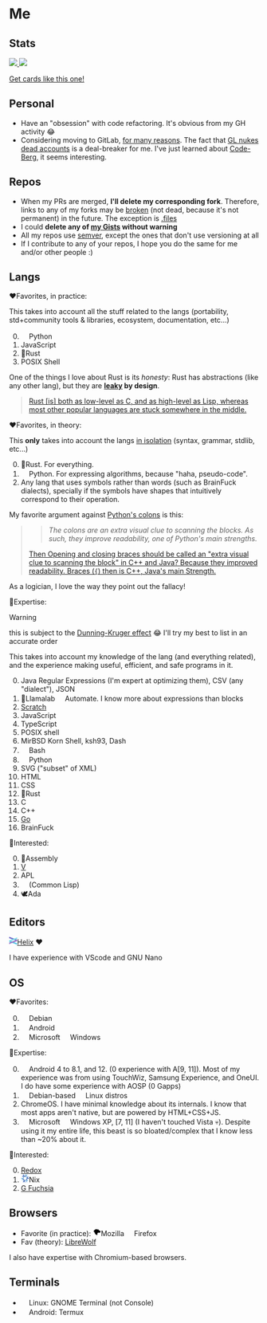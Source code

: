 # Me
## Stats
<a href=https://github.com/Rudxain#gh-light-mode-only>
	<img
		src=https://github-readme-stats.vercel.app/api?username=Rudxain&show_icons=true&hide_rank=true#gh-light-mode-only
		loading=lazy
	>
</a>
<a href=https://github.com/Rudxain#gh-dark-mode-only>
	<img
		src=https://github-readme-stats.vercel.app/api?username=Rudxain&show_icons=true&hide_rank=true&theme=github_dark#gh-dark-mode-only
		loading=lazy
	>
</a>

[Get cards like this one!](https://github.com/anuraghazra/github-readme-stats)

## Personal
- Have an "obsession" with code refactoring. It's obvious from my GH activity 😂
- Considering moving to GitLab, [for many reasons](https://gavinhoward.com/2020/04/i-am-moving-away-from-github).
The fact that [GL nukes dead accounts](https://about.gitlab.com/privacy/#how-does-gitLab-secure-my-personal-data) is a deal-breaker for me. I've just learned about [Code-Berg](https://codeberg.org), it seems interesting.

## Repos
- When my PRs are merged, **I'll delete my corresponding fork**. Therefore, links to any of my forks may be [broken](https://en.wikipedia.org/wiki/Link_rot) (not dead, because it's not permanent) in the future. The exception is [.files](https://github.com/Rudxain/dotfiles)
- I could **delete any of [my Gists](https://gist.github.com/Rudxain) without warning**
- All my repos use [semver](https://semver.org), except the ones that don't use versioning at all
- If I contribute to any of your repos, I hope you do the same for me and/or other people :)

## Langs
❤Favorites, in practice:

This takes into account all the stuff related to the langs (portability, std+community tools & libraries, ecosystem, documentation, etc...)

0. <img src=https://s3.dualstack.us-east-2.amazonaws.com/pythondotorg-assets/media/files/python-logo-only.svg width=16em height=16em loading=lazy>Python
1. JavaScript
2. 🦀Rust
3. POSIX Shell

One of the things I love about Rust is its _honesty_: Rust has abstractions (like any other lang), but they are **[leaky](https://www.joelonsoftware.com/2002/11/11/the-law-of-leaky-abstractions) by design**.
> [Rust \[is\] both as low-level as C, and as high-level as Lisp, whereas most other popular languages are stuck somewhere in the middle.](https://github.com/0atman/noboilerplate/blob/1eab51863994129b0c31f1d6925c5bd6299f4dc9/scripts/03-rust-turtles-all-the-way-down.md)

❤Favorites, in theory:

This **only** takes into account the langs [in isolation](https://en.wikipedia.org/wiki/Spherical_cow) (syntax, grammar, stdlib, etc...)

0. 🦀Rust. For everything.
1. <img src=https://s3.dualstack.us-east-2.amazonaws.com/pythondotorg-assets/media/files/python-logo-only.svg width=16em height=16em loading=lazy>Python. For expressing algorithms, because "haha, pseudo-code".
2. Any lang that uses symbols rather than words (such as BrainFuck dialects), specially if the symbols have shapes that intuitively correspond to their operation.

My favorite argument against [Python's colons](https://docs.python.org/3/faq/design.html#why-are-colons-required-for-the-if-while-def-class-statements) is this:
> > _The colons are an extra visual clue to scanning the blocks. As such, they improve readability, one of Python's main strengths._
> 
> [Then Opening and closing braces should be called an "extra visual clue to scanning the block" in C++ and Java? Because they improved readability. Braces (`{`) then is C++, Java's main Strength.](https://wiki.c2.com/?SyntacticallySignificantWhitespaceConsideredHarmful)

As a logician, I love the way they point out the fallacy!

🧠Expertise:

> [!warning]
> this is subject to the [Dunning-Kruger effect](https://en.wikipedia.org/wiki/Dunning%E2%80%93Kruger_effect) 😂
> I'll try my best to list in an accurate order

This takes into account my knowledge of the lang (and everything related), and the experience making useful, efficient, and safe programs in it.

0. Java Regular Expressions (I'm expert at optimizing them), CSV (any "dialect"), JSON
1. 🦙Llamalab <img src=https://llamalab.com/img/automate/ic_launcher-128.png width=16em height=16em loading=lazy>Automate. I know more about expressions than blocks
2. [Scratch](https://scratch.mit.edu)
3. JavaScript
4. TypeScript
5. POSIX shell
6. MirBSD Korn Shell, ksh93, Dash
7. <img src=https://raw.githubusercontent.com/odb/official-bash-logo/master/assets/Logos/Icons/SVG/16x16.svg width=16em height=16em loading=lazy>Bash
8. <img src=https://s3.dualstack.us-east-2.amazonaws.com/pythondotorg-assets/media/files/python-logo-only.svg width=16em height=16em loading=lazy>Python
9. SVG ("subset" of XML)
10. HTML
11. CSS
12. 🦀Rust
13. C
14. C++
15. [Go](https://github.com/golang/go)
16. BrainFuck

👀Interested:

0. 💾Assembly
1. [V](https://github.com/vlang/v)
2. APL
3. <img src=https://upload.wikimedia.org/wikipedia/commons/4/48/Lisp_logo.svg width=16em height=16em loading=lazy>(Common Lisp)
4. 🕊Ada

## Editors
<img src=https://raw.githubusercontent.com/helix-editor/helix/master/logo.svg width=16em height=16em loading=lazy>[Helix](https://github.com/helix-editor/helix) ❤

I have experience with VScode and GNU Nano

## OS
❤Favorites:

0. <img src=https://www.debian.org/logos/openlogo-nd.svg width=16em height=16em loading=lazy>Debian
1. <img src=https://upload.wikimedia.org/wikipedia/commons/e/e0/Android_robot_%282014-2019%29.svg width=16em height=16em loading=lazy>Android
2. <img src=https://upload.wikimedia.org/wikipedia/commons/2/25/Microsoft_icon.svg width=16em height=16em loading=lazy>Microsoft <img src=https://upload.wikimedia.org/wikipedia/commons/4/48/Windows_logo_-_2012_%28dark_blue%29.svg width=16em height=16em loading=lazy>Windows

🧠Expertise:

0. <img src=https://upload.wikimedia.org/wikipedia/commons/e/e0/Android_robot_%282014-2019%29.svg width=16em height=16em loading=lazy>Android 4 to 8.1, and 12. (0 experience with A\[9, 11]). Most of my experience was from using TouchWiz, Samsung Experience, and OneUI. I do have some experience with AOSP (0 Gapps)
1. <img src=https://www.debian.org/logos/openlogo-nd.svg width=16em height=16em loading=lazy>Debian-based <img src=https://upload.wikimedia.org/wikipedia/commons/3/3c/TuxFlat.svg width=16em height=16em loading=lazy>Linux distros 
2. ChromeOS. I have minimal knowledge about its internals. I know that most apps aren't native, but are powered by HTML+CSS+JS.
3. <img src=https://upload.wikimedia.org/wikipedia/commons/2/25/Microsoft_icon.svg width=16em height=16em loading=lazy>Microsoft <img src=https://upload.wikimedia.org/wikipedia/commons/4/48/Windows_logo_-_2012_%28dark_blue%29.svg width=16em height=16em loading=lazy>Windows XP, \[7, 11] (I haven't touched Vista 💀). Despite using it my entire life, this beast is so bloated/complex that I know less than ~20% about it.

👀Interested:

0. [Redox](https://www.redox-os.org)
1. <img src=https://raw.githubusercontent.com/NixOS/nixos-artwork/master/logo/nix-snowflake.svg width=16em height=16em loading=lazy>Nix
2. [G Fuchsia](https://fuchsia.dev)

## Browsers

- Favorite (in practice): <img src=https://raw.githubusercontent.com/mdn/yari/2720d1f9998be94428a822dcc06946d6a53879d0/client/src/assets/dino.svg width=16em height=16em loading=lazy>Mozilla <img src=https://upload.wikimedia.org/wikipedia/commons/a/a0/Firefox_logo%2C_2019.svg width=16em height=16em loading=lazy>Firefox
- Fav (theory): [LibreWolf](https://librewolf.net)

I also have expertise with Chromium-based browsers.

## Terminals

- <img src=https://upload.wikimedia.org/wikipedia/commons/3/3c/TuxFlat.svg width=16em height=16em loading=lazy>Linux: GNOME Terminal (not Console)
- <img src=https://upload.wikimedia.org/wikipedia/commons/e/e0/Android_robot_%282014-2019%29.svg width=16em height=16em loading=lazy>Android: Termux
